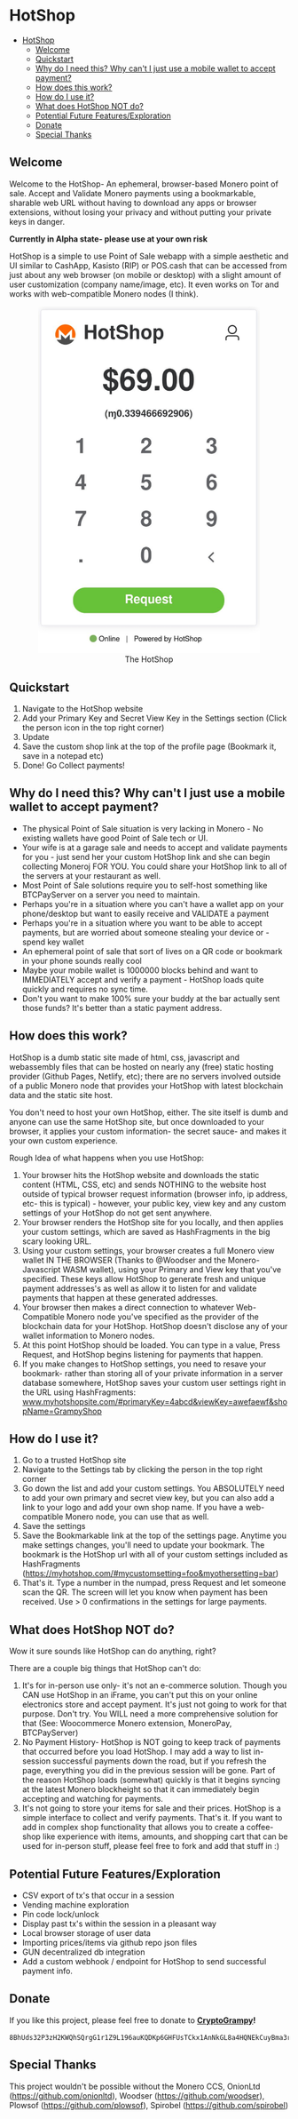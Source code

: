 # HotShop
- [HotShop](#hotshop)
  - [Welcome](#welcome)
  - [Quickstart](#quickstart)
  - [Why do I need this? Why can't I just use a mobile wallet to accept payment?](#why-do-i-need-this-why-cant-i-just-use-a-mobile-wallet-to-accept-payment)
  - [How does this work?](#how-does-this-work)
  - [How do I use it?](#how-do-i-use-it)
  - [What does HotShop NOT do?](#what-does-hotshop-not-do)
  - [Potential Future Features/Exploration](#potential-future-featuresexploration)
  - [Donate](#donate)
  - [Special Thanks](#special-thanks)


## Welcome

Welcome to the HotShop- An ephemeral, browser-based Monero point of sale.  Accept and Validate Monero payments using a bookmarkable, sharable web URL without having to download any apps or browser extensions, without losing your privacy and without putting your private keys in danger. 

**Currently in Alpha state- please use at your own risk**

HotShop is a simple to use Point of Sale webapp with a simple aesthetic and UI similar to CashApp, Kasisto (RIP) or POS.cash that can be accessed from just about any web browser (on mobile or desktop) with a slight amount of user customization (company name/image, etc).  It even works on Tor and works with web-compatible Monero nodes (I think).

<center> 
<figure>
<img src="docs/shop.jpeg" width="400">
<figcaption>The HotShop</figcaption>
</figure>
</center>

## Quickstart

1. Navigate to the HotShop website
2. Add your Primary Key and Secret View Key in the Settings section (Click the person icon in the top right corner)
3. Update
4. Save the custom shop link at the top of the profile page (Bookmark it, save in a notepad etc)
5. Done!  Go Collect payments!

## Why do I need this? Why can't I just use a mobile wallet to accept payment?

- The physical Point of Sale situation is very lacking in Monero - No existing wallets have good Point of Sale tech or UI.
- Your wife is at a garage sale and needs to accept and validate payments for you - just send her your custom HotShop link and she can begin collecting Moneroj FOR YOU. You could share your HotShop link to all of the servers at your restaurant as well. 
- Most Point of Sale solutions require you to self-host something like BTCPayServer on a server you need to maintain. 
- Perhaps you're in a situation where you can't have a wallet app on your phone/desktop but want to easily receive and VALIDATE a payment
- Perhaps you're in a situation where you want to be able to accept payments, but are worried about someone stealing your device or - spend key wallet
- An ephemeral point of sale that sort of lives on a QR code or bookmark in your phone sounds really cool
- Maybe your mobile wallet is 1000000 blocks behind and want to IMMEDIATELY accept and verify a payment - HotShop loads quite quickly and requires no sync time.
- Don't you want to make 100% sure your buddy at the bar actually sent those funds? It's better than a static payment address.


## How does this work?

HotShop is a dumb static site made of html, css, javascript and webassembly files that can be hosted on nearly any (free) static hosting provider (Github Pages, Netlify, etc); there are no servers involved outside of a public Monero node that provides your HotShop with latest blockchain data and the static site host.  

You don't need to host your own HotShop, either.  The site itself is dumb and anyone can use the same HotShop site, but once downloaded to your browser, it applies your custom information- the secret sauce- and makes it your own custom experience. 


Rough Idea of what happens when you use HotShop:
1. Your browser hits the HotShop website and downloads the static content (HTML, CSS, etc) and sends NOTHING to the website host outside of typical browser request information (browser info, ip address, etc- this is typical) - however, your public key, view key and any custom settings of your HotShop do not get sent anywhere.
2. Your browser renders the HotShop site for you locally, and then applies your custom settings, which are saved as HashFragments in the big scary looking URL.
3. Using your custom settings, your browser creates a full Monero view wallet IN THE BROWSER (Thanks to @Woodser and the Monero-Javascript WASM wallet), using your Primary and View key that you've specified.  These keys allow HotShop to generate fresh and unique payment addresses's as well as allow it to listen for  and validate payments that happen at these generated addresses.   
4. Your browser then makes a direct connection to whatever Web-Compatible Monero node you've specified as the provider of the blockchain data for your HotShop. HotShop doesn't disclose any of your wallet information to Monero nodes.
5. At this point HotShop should be loaded.  You can type in a value, Press Request, and HotShop begins listening for payments that happen.
6. If you make changes to HotShop settings, you need to resave your bookmark- rather than storing all of your private information in a server database somewhere, HotShop saves your custom user settings right in the URL using HashFragments:  www.myhotshopsite.com/#primaryKey=4abcd&viewKey=awefaewf&shopName=GrampyShop  

## How do I use it?

1. Go to a trusted HotShop site
2. Navigate to the Settings tab by clicking the person in the top right corner
3. Go down the list and add your custom settings.  You ABSOLUTELY need to add your own primary and secret view key, but you can also add a link to your logo and add your own shop name.  If you have a web-compatible Monero node, you can use that as well.
4. Save the settings
5. Save the Bookmarkable link at the top of the settings page.  Anytime you make settings changes, you'll need to update your bookmark.  The bookmark is the HotShop url with all of your custom settings included as HashFragments (https://myhotshop.com/#mycustomsetting=foo&myothersetting=bar)
6. That's it.  Type a number in the numpad, press Request and let someone scan the QR.  The screen will let you know when payment has been received. Use > 0 confirmations in the settings for large payments.

## What does HotShop NOT do?

Wow it sure sounds like HotShop can do anything, right?  

There are a couple big things that HotShop can't do:

1. It's for in-person use only- it's not an e-commerce solution. Though you CAN use HotShop in an iFrame, you can't put this on your online electronics store and accept payment.  It's just not going to work for that purpose.  Don't try.  You WILL need a more comprehensive solution for that (See: Woocommerce Monero extension, MoneroPay, BTCPayServer)
2. No Payment History-  HotShop is NOT going to keep track of payments that occurred before you load HotShop. I may add a way to list in-session successful payments down the road, but if you refresh the page, everything you did in the previous session will be gone.  Part of the reason HotShop loads (somewhat) quickly is that it begins syncing at the latest Monero blockheight so that it can immediately begin accepting and watching for payments. 
3. It's not going to store your items for sale and their prices.  HotShop is a simple interface to collect and verify payments.  That's it. If you want to add in complex shop functionality that allows you to create a coffee-shop like experience with items, amounts, and shopping cart that can be used for in-person stuff, please feel free to fork and add that stuff in :) 

## Potential Future Features/Exploration

- CSV export of tx's that occur in a session
- Vending machine exploration
- Pin code lock/unlock
- Display past tx's within the session in a pleasant way
- Local browser storage of user data
- Importing prices/items via github repo json files
- GUN decentralized db integration
- Add a custom webhook / endpoint for HotShop to send successful payment info.

## Donate

If you like this project, please feel free to donate to **[CryptoGrampy](https://twitter.com/CryptoGrampy)!**
```
8BhUds32P3zH2KWQhSQrgG1r1Z9L196auKQDKp6GHFUsTCkx1AnNkGL8a4HQNEkCuyBma3rytgsmHTyN7viR4hMhUeaLcvP
```


## Special Thanks
This project wouldn't be possible without the Monero CCS, OnionLtd (https://github.com/onionltd), Woodser (https://github.com/woodser), Plowsof (https://github.com/plowsof), Spirobel (https://github.com/spirobel)
